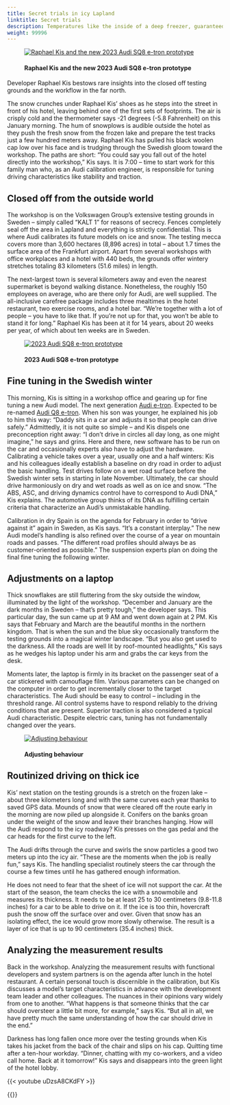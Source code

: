 ```yaml
---
title: Secret trials in icy Lapland
linktitle: Secret trials
description: Temperatures like the inside of a deep freezer, guaranteed snow, and enormous ice sheets - northern Sweden offers the perfect conditions for Audi to tune new generation Audi e-tron under extreme climate conditions.
weight: 99996
---
```

<!-- markdownlint-disable MD033 -->

<figure>
    <a href="https://media.electrichasgoneaudi.net/multimedia/articles/secrettrials/secrettrials1.jpg">
        <img src="https://media.electrichasgoneaudi.net/multimedia/articles/secrettrials/secrettrials1s.jpg" class="img-fluid" alt="Raphael Kis and the new 2023 Audi SQ8 e-tron prototype" title="Raphael Kis and the new 2023 Audi SQ8 e-tron prototype">
    </a>
    <figcaption><h4>Raphael Kis and the new 2023 Audi SQ8 e-tron prototype</h4></figcaption>
</figure>

Developer Raphael Kis bestows rare insights into the closed off testing grounds and the workflow in the far north.

The snow crunches under Raphael Kis’ shoes as he steps into the street in front of his hotel, leaving behind one of the first sets of footprints. The air is crisply cold and the thermometer says -21 degrees (-5.8 Fahrenheit) on this January morning. The hum of snowplows is audible outside the hotel as they push the fresh snow from the frozen lake and prepare the test tracks just a few hundred meters away. Raphael Kis has pulled his black woolen cap low over his face and is trudging through the Swedish gloom toward the workshop. The paths are short: “You could say you fall out of the hotel directly into the workshop,” Kis says. It is 7:00 – time to start work for this family man who, as an Audi calibration engineer, is responsible for tuning driving characteristics like stability and traction.

## Closed off from the outside world

The workshop is on the Volkswagen Group’s extensive testing grounds in Sweden – simply called “KALT 1” for reasons of secrecy. Fences completely seal off the area in Lapland and everything is strictly confidential. This is where Audi calibrates its future models on ice and snow. The testing mecca covers more than 3,600 hectares (8,896 acres) in total – about 1.7 times the surface area of the Frankfurt airport. Apart from several workshops with office workplaces and a hotel with 440 beds, the grounds offer wintery stretches totaling 83 kilometers (51.6 miles) in length.

The next-largest town is several kilometers away and even the nearest supermarket is beyond walking distance. Nonetheless, the roughly 150 employees on average, who are there only for Audi, are well supplied. The all-inclusive carefree package includes three mealtimes in the hotel restaurant, two exercise rooms, and a hotel bar. “We’re together with a lot of people – you have to like that. If you’re not up for that, you won’t be able to stand it for long.” Raphael Kis has been at it for 14 years, about 20 weeks per year, of which about ten weeks are in Sweden.

<figure>
    <a href="https://media.electrichasgoneaudi.net/multimedia/articles/secrettrials/secrettrials3.jpg">
        <img src="https://media.electrichasgoneaudi.net/multimedia/articles/secrettrials/secrettrials3s.jpg" class="img-fluid" alt="2023 Audi SQ8 e-tron prototype" title="2023 Audi SQ8 e-tron prototype">
    </a>
    <figcaption><h4>2023 Audi SQ8 e-tron prototype</h4></figcaption>
</figure>

## Fine tuning in the Swedish winter

This morning, Kis is sitting in a workshop office and gearing up for fine tuning a new Audi model. The next generation [Audi e-tron](../../models/e-tron/). Expected to be re-named [Audi Q8 e-tron](../../models/q8-e-tron/).  When his son was younger, he explained his job to him this way: “Daddy sits in a car and adjusts it so that people can drive safely.” Admittedly, it is not quite so simple – and Kis dispels one preconception right away: “I don’t drive in circles all day long, as one might imagine,” he says and grins. Here and there, new software has to be run on the car and occasionally experts also have to adjust the hardware. Calibrating a vehicle takes over a year, usually one and a half winters: Kis and his colleagues ideally establish a baseline on dry road in order to adjust the basic handling. Test drives follow on a wet road surface before the Swedish winter sets in starting in late November. Ultimately, the car should drive harmoniously on dry and wet roads as well as on ice and snow. “The ABS, ASC, and driving dynamics control have to correspond to Audi DNA,” Kis explains. The automotive group thinks of its DNA as fulfilling certain criteria that characterize an Audi’s unmistakable handling.

Calibration in dry Spain is on the agenda for February in order to “drive against it” again in Sweden, as Kis says. “It’s a constant interplay.” The new Audi model’s handling is also refined over the course of a year on mountain roads and passes. “The different road profiles should always be as customer-oriented as possible.” The suspension experts plan on doing the final fine tuning the following winter.

## Adjustments on a laptop

Thick snowflakes are still fluttering from the sky outside the window, illuminated by the light of the workshop. “December and January are the dark months in Sweden – that’s pretty tough,” the developer says. This particular day, the sun came up at 9 AM and went down again at 2 PM. Kis says that February and March are the beautiful months in the northern kingdom. That is when the sun and the blue sky occasionally transform the testing grounds into a magical winter landscape. “But you also get used to the darkness. All the roads are well lit by roof-mounted headlights,” Kis says as he wedges his laptop under his arm and grabs the car keys from the desk.

Moments later, the laptop is firmly in its bracket on the passenger seat of a car stickered with camouflage film. Various parameters can be changed on the computer in order to get incrementally closer to the target characteristics. The Audi should be easy to control – including in the threshold range. All control systems have to respond reliably to the driving conditions that are present. Superior traction is also considered a typical Audi characteristic. Despite electric cars, tuning has not fundamentally changed over the years.

<figure>
    <a href="https://media.electrichasgoneaudi.net/multimedia/articles/secrettrials/secrettrials2.jpg">
        <img src="https://media.electrichasgoneaudi.net/multimedia/articles/secrettrials/secrettrials2s.jpg" class="img-fluid" alt="Adjusting behaviour" title="Adjusting behaviour">
    </a>
    <figcaption><h4>Adjusting behaviour</h4></figcaption>
</figure>

## Routinized driving on thick ice

Kis’ next station on the testing grounds is a stretch on the frozen lake – about three kilometers long and with the same curves each year thanks to saved GPS data. Mounds of snow that were cleared off the route early in the morning are now piled up alongside it. Conifers on the banks groan under the weight of the snow and leave their branches hanging. How will the Audi respond to the icy roadway? Kis presses on the gas pedal and the car heads for the first curve to the left.

The Audi drifts through the curve and swirls the snow particles a good two meters up into the icy air. “These are the moments when the job is really fun,” says Kis. The handling specialist routinely steers the car through the course a few times until he has gathered enough information.

He does not need to fear that the sheet of ice will not support the car. At the start of the season, the team checks the ice with a snowmobile and measures its thickness. It needs to be at least 25 to 30 centimeters (9.8-11.8 inches) for a car to be able to drive on it. If the ice is too thin, hovercraft push the snow off the surface over and over. Given that snow has an isolating effect, the ice would grow more slowly otherwise. The result is a layer of ice that is up to 90 centimeters (35.4 inches) thick.

## Analyzing the measurement results

Back in the workshop. Analyzing the measurement results with functional developers and system partners is on the agenda after lunch in the hotel restaurant. A certain personal touch is discernible in the calibration, but Kis discusses a model’s target characteristics in advance with the development team leader and other colleagues. The nuances in their opinions vary widely from one to another. “What happens is that someone thinks that the car should oversteer a little bit more, for example,” says Kis. “But all in all, we have pretty much the same understanding of how the car should drive in the end.”

Darkness has long fallen once more over the testing grounds when Kis takes his jacket from the back of the chair and slips on his cap. Quitting time after a ten-hour workday. “Dinner, chatting with my co-workers, and a video call home. Back at it tomorrow!” Kis says and disappears into the green light of the hotel lobby.

{{< youtube uDzsA8CKdFY >}}

{{<children description="true" />}}
